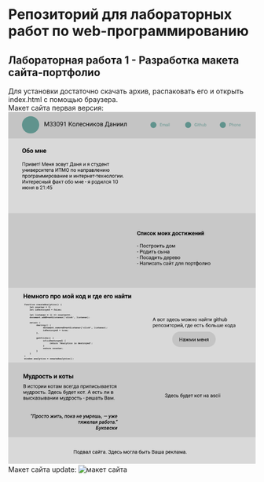 # Репозиторий для лабораторных работ по web-программированию
## Лабораторная работа 1 - Разработка макета сайта-портфолио
Для установки достаточно скачать архив, распаковать его и открыть index.html с помощью браузера. <br/>
Макет сайта первая версия:
![макет сайта](lab1/maket.png)
Макет сайта update:
![макет сайта](lab2/maket_updated.png)
